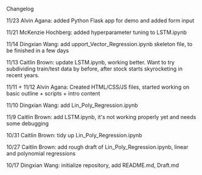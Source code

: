Changelog

11/23
Alvin Agana: added Python Flask app for demo and added form input

11/21
McKenzie Hochberg: added hyperparameter tuning to LSTM.ipynb

11/14 
Dingxian Wang: add upport_Vector_Regression.ipynb skeleton file, to be finished in a few days

11/13 Caitlin Brown: update LSTM.ipynb, working better. Want to try subdividing train/test data by before, after stock starts skyrocketing in recent years.

11/11 + 11/12
Alvin Agana: Created HTML/CSS/JS files, started working on basic outline + scripts + intro content

11/10
Dingxian Wang: add Lin_Poly_Regression.ipynb

11/9
Caitlin Brown: add LSTM.ipynb, it's not working properly yet and needs some debugging

10/31
Caitlin Brown: tidy up Lin_Poly_Regression.ipynb

10/27
Caitlin Brown: add rough draft of Lin_Poly_Regression.ipynb, linear and polynomial regressions

10/17
Dingxian Wang: initialize repository, add README.md, Draft.md
